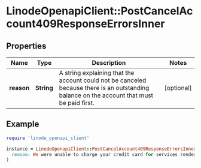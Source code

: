 # LinodeOpenapiClient::PostCancelAccount409ResponseErrorsInner

## Properties

| Name | Type | Description | Notes |
| ---- | ---- | ----------- | ----- |
| **reason** | **String** | A string explaining that the account could not be canceled because there is an outstanding balance on the account that must be paid first. | [optional] |

## Example

```ruby
require 'linode_openapi_client'

instance = LinodeOpenapiClient::PostCancelAccount409ResponseErrorsInner.new(
  reason: We were unable to charge your credit card for services rendered. We cannot cancel this account until the balance has been paid.
)
```

